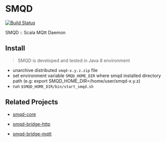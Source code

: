 # SMQD

[![Build Status](https://travis-ci.org/smqd/smqd.svg?branch=develop)](https://travis-ci.org/smqd/smqd)

SMQD :: Scala MQtt Daemon

## Install

> SMQD is developed and tested in Java 8 environment

- unarchive distributed `smqd-x.y.z.zip` file
- set environment variable `SMQD_HOME_DIR` where smqd installed directory path
  (e.g: export SMQD_HOME_DIR=/home/user/smqd-x.y.z)
- run `$SMQD_HOME_DIR/bin/start_smqd.sh`

## Related Projects

- [smqd-core](https://github.com/smqd/smqd-core/)

- [smqd-bridge-http](https://github.com/smqd/smqd-bridge-http/)

- [smqd-bridge-mqtt](https://github.com/smqd/smqd-bridge-mqtt/)